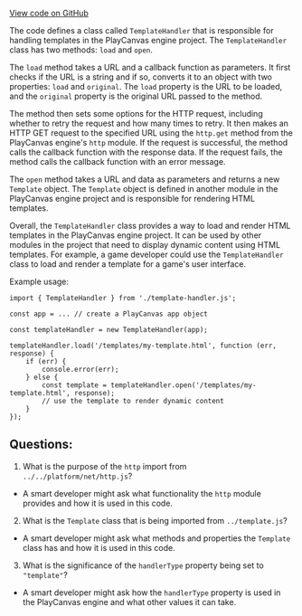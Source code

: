 [View code on GitHub](https://github.com/playcanvas/engine/src/framework/handlers/template.js)

The code defines a class called `TemplateHandler` that is responsible for handling templates in the PlayCanvas engine project. The `TemplateHandler` class has two methods: `load` and `open`. 

The `load` method takes a URL and a callback function as parameters. It first checks if the URL is a string and if so, converts it to an object with two properties: `load` and `original`. The `load` property is the URL to be loaded, and the `original` property is the original URL passed to the method. 

The method then sets some options for the HTTP request, including whether to retry the request and how many times to retry. It then makes an HTTP GET request to the specified URL using the `http.get` method from the PlayCanvas engine's `http` module. If the request is successful, the method calls the callback function with the response data. If the request fails, the method calls the callback function with an error message.

The `open` method takes a URL and data as parameters and returns a new `Template` object. The `Template` object is defined in another module in the PlayCanvas engine project and is responsible for rendering HTML templates.

Overall, the `TemplateHandler` class provides a way to load and render HTML templates in the PlayCanvas engine project. It can be used by other modules in the project that need to display dynamic content using HTML templates. For example, a game developer could use the `TemplateHandler` class to load and render a template for a game's user interface. 

Example usage:

```
import { TemplateHandler } from './template-handler.js';

const app = ... // create a PlayCanvas app object

const templateHandler = new TemplateHandler(app);

templateHandler.load('/templates/my-template.html', function (err, response) {
    if (err) {
        console.error(err);
    } else {
        const template = templateHandler.open('/templates/my-template.html', response);
        // use the template to render dynamic content
    }
});
```
## Questions: 
 1. What is the purpose of the `http` import from `../../platform/net/http.js`?
- A smart developer might ask what functionality the `http` module provides and how it is used in this code. 

2. What is the `Template` class that is being imported from `../template.js`?
- A smart developer might ask what methods and properties the `Template` class has and how it is used in this code.

3. What is the significance of the `handlerType` property being set to `"template"`?
- A smart developer might ask how the `handlerType` property is used in the PlayCanvas engine and what other values it can take.
